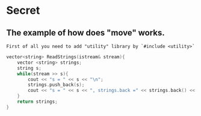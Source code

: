# Secret
## The example of how does "move" works.
    First of all you need to add "utility" library by `#include <utility>`
```c++
vector<string> ReadStrings(istream& stream){
    vector <string> strings;
    string s;
    while(stream >> s){
        cout << "s = " << s << "\n";
        strings.push_back(s);
        cout << "s = " << s << ", strings.back =" << strings.back() << "\n";
    }
    return strings;
}
```

